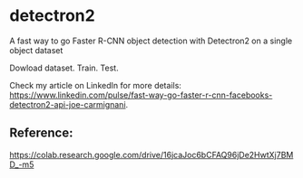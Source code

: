 # detectron2
A fast way to go Faster R-CNN object detection with Detectron2 on a single object dataset 

Dowload dataset.
Train. 
Test.

Check my article on LinkedIn for more details: https://www.linkedin.com/pulse/fast-way-go-faster-r-cnn-facebooks-detectron2-api-joe-carmignani.

## Reference:
https://colab.research.google.com/drive/16jcaJoc6bCFAQ96jDe2HwtXj7BMD_-m5
